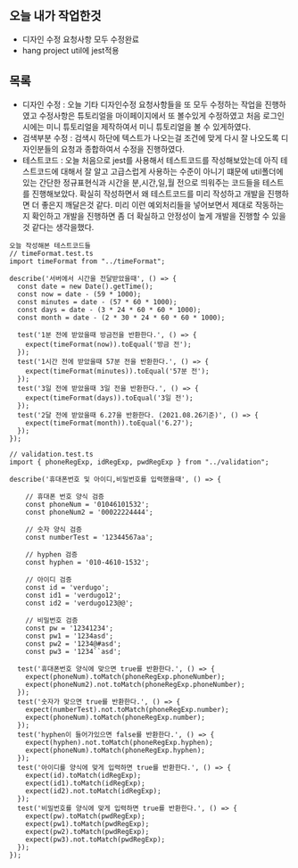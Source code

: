 ## 오늘 내가 작업한것
- 디자인 수정 요청사항 모두 수정완료
- hang project util에 jest적용

## 목록
- 디자인 수정 : 오늘 기타 디자인수정 요청사항들을 또 모두 수정하는 작업을 진행하였고 수정사항은 튜토리얼을 마이페이지에서 또 볼수있게 수정하였고 처음 로그인시에는 미니 튜토리얼을 제작하여서 미니 튜토리얼을 볼 수 있게하였다.
- 검색부분 수정 : 검색시 하단에 텍스트가 나오는걸 조건에 맞게 다시 잘 나오도록 디자인분들의 요청과 종합하여서 수정을 진행하였다.
- 테스트코드 : 오늘 처음으로 jest를 사용해서 테스트코드를 작성해보았는데 아직 테스트코드에 대해서 잘 알고 고급스럽게 사용하는 수준이 아니기 떄문에 util폴더에 있는 간단한 정규표현식과 시간을 분,시간,일,월 전으로 띄워주는 코드들을 테스트를 진행해보았다. 확실히 작성하면서 왜 테스트코드를 미리 작성하고 개발을 진행하면 더 좋은지 깨달은것 같다. 미리 이런 예외처리들을 넣어보면서 제대로 작동하는지 확인하고 개발을 진행하면 좀 더 확실하고 안정성이 높게 개발을 진행할 수 있을것 같다는 생각을했다.

```javscript
오늘 작성해본 테스트코드들
// timeFormat.test.ts
import timeFormat from "../timeFormat";

describe('서버에서 시간을 전달받았을때', () => {
  const date = new Date().getTime();
  const now = date - (59 * 1000);
  const minutes = date - (57 * 60 * 1000);
  const days = date - (3 * 24 * 60 * 60 * 1000);
  const month = date - (2 * 30 * 24 * 60 * 60 * 1000);

  test('1분 전에 받았을때 방금전을 반환한다.', () => {
    expect(timeFormat(now)).toEqual('방금 전');
  });
  test('1시간 전에 받았을때 57분 전을 반환한다.', () => {
    expect(timeFormat(minutes)).toEqual('57분 전');
  });
  test('3일 전에 받았을때 3일 전을 반환한다.', () => {
    expect(timeFormat(days)).toEqual('3일 전');
  });
  test('2달 전에 받았을때 6.27을 반환한다. (2021.08.26기준)', () => {
    expect(timeFormat(month)).toEqual('6.27');
  });
});

// validation.test.ts
import { phoneRegExp, idRegExp, pwdRegExp } from "../validation";

describe('휴대폰번호 및 아이디,비밀번호를 입력했을때', () => {

    // 휴대폰 번호 양식 검증
    const phoneNum = '01046101532';
    const phoneNum2 = '00022224444';

    // 숫자 양식 검증
    const numberTest = '12344567aa';

    // hyphen 검증
    const hyphen = '010-4610-1532';

    // 아이디 검증
    const id = 'verdugo';
    const id1 = 'verdugo12';
    const id2 = 'verdugo123@@';

    // 비밀번호 검증
    const pw = '12341234';
    const pw1 = '1234asd';
    const pw2 = '1234@#asd';
    const pw3 = '1234``asd';

  test('휴대폰번호 양식에 맞으면 true를 반환한다.', () => {
    expect(phoneNum).toMatch(phoneRegExp.phoneNumber);
    expect(phoneNum2).not.toMatch(phoneRegExp.phoneNumber);
  });
  test('숫자가 맞으면 true를 반환한다.', () => {
    expect(numberTest).not.toMatch(phoneRegExp.number);
    expect(phoneNum).toMatch(phoneRegExp.number);
  });
  test('hyphen이 들어가있으면 false를 반환한다.', () => {
    expect(hyphen).not.toMatch(phoneRegExp.hyphen);
    expect(phoneNum).toMatch(phoneRegExp.hyphen);
  });
  test('아이디를 양식에 맞게 입력하면 true를 반환한다.', () => {
    expect(id).toMatch(idRegExp);
    expect(id1).toMatch(idRegExp);
    expect(id2).not.toMatch(idRegExp);
  });
  test('비밀번호를 양식에 맞게 입력하면 true를 반환한다.', () => {
    expect(pw).toMatch(pwdRegExp);
    expect(pw1).toMatch(pwdRegExp);
    expect(pw2).toMatch(pwdRegExp);
    expect(pw3).not.toMatch(pwdRegExp);
  });
});
```

